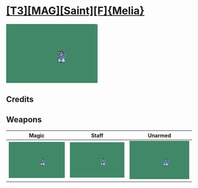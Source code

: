 # [\[T3\]\[MAG\]\[Saint\]\[F\]{Melia}](../%5BT3%5D%5BMAG%5D%5BSaint%5D%5BF%5D%7BMelia%7D)

<img src="./6.%20Magic/Magic_000.png" alt="[T3][MAG][Saint][F]{Melia} standing" />

## Credits



## Weapons


|Magic |Staff |Unarmed |
|  :---: | :---: | :---: |
| <img alt="Magic animation" src="./6.%20Magic/Magic.gif" /> | <img alt="Staff animation" src="./7.%20Staff/Staff.gif" /> | <img alt="Unarmed animation" src="./8.%20Unarmed/Unarmed.gif" /> |
